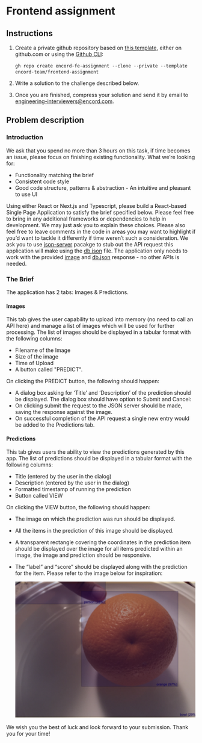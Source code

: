 # Frontend assignment

## Instructions

1. Create a private github repository based on [this template](https://github.com/encord-team/frontend-assignment), either on github.com or using the [Github CLI](https://cli.github.com/):

   ```
   gh repo create encord-fe-assignment --clone --private --template encord-team/frontend-assignment
   ```

1. Write a solution to the challenge described below.

1. Once you are finished, compress your solution and send it by email to engineering-interviewers@encord.com.

## Problem description

### Introduction

We ask that you spend no more than 3 hours on this task, if time becomes an issue, please focus on finishing existing functionality. What we’re looking for:

- Functionality matching the brief
- Consistent code style
- Good code structure, patterns & abstraction - An intuitive and pleasant to use UI

Using either React or Next.js and Typescript, please build a React-based Single Page Application to satisfy the brief specified below. Please feel free to bring in any additional frameworks or dependencies to help in development. We may just ask you to explain these choices. Please also feel free to leave comments in the code in areas you may want to highlight if you’d want to tackle it differently if time weren’t such a consideration.
We ask you to use [json-server](https://www.npmjs.com/package/json-server) pacakge to stub out the API request this application will make using the [db.json](./assets/db.json) file. 
The application only needs to work with the provided [image](./assets/orange.jpg) and [db.json](./assets/db.json) response - no other APIs is needed.

### The Brief

The application has 2 tabs: Images & Predictions.

#### Images

This tab gives the user capability to upload into memory (no need to call an API here) and manage a list of images which will be used for further processing. The list of images should be displayed in a tabular format with the following columns:

- Filename of the Image
- Size of the image
- Time of Upload
- A button called "PREDICT".

On clicking the PREDICT button, the following should happen:

- A dialog box asking for ‘Title’ and ‘Description’ of the prediction should be displayed. The dialog box should have option to Submit and Cancel:
- On clicking submit the request to the JSON server should be made, saving the response against the image.
- On successful completion of the API request a single new entry would be added to the Predictions tab.

#### Predictions

This tab gives users the ability to view the predictions generated by this app. The list of predictions should be displayed in a tabular format with the following columns:

- Title (entered by the user in the dialog)
- Description (entered by the user in the dialog)
- Formatted timestamp of running the prediction
- Button called VIEW

On clicking the VIEW button, the following should happen:

- The image on which the prediction was run should be displayed.
- All the items in the prediction of this image should be displayed.
- A transparent rectangle covering the coordinates in the prediction item should be displayed
  over the image for all items predicted within an image, the image and prediction should be
  responsive.
- The “label” and “score” should be displayed along with the prediction for the item. Please
  refer to the image below for inspiration:

  <img src="./assets/prediction-tab-example.png" width="500px" >

We wish you the best of luck and look forward to your submission. Thank you for your time!
